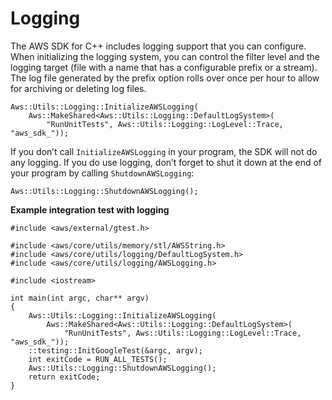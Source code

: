 # Logging<a name="logging"></a>

The AWS SDK for C\+\+ includes logging support that you can configure\. When initializing the logging system, you can control the filter level and the logging target \(file with a name that has a configurable prefix or a stream\)\. The log file generated by the prefix option rolls over once per hour to allow for archiving or deleting log files\.

```
Aws::Utils::Logging::InitializeAWSLogging(
    Aws::MakeShared<Aws::Utils::Logging::DefaultLogSystem>(
        "RunUnitTests", Aws::Utils::Logging::LogLevel::Trace, "aws_sdk_"));
```

If you don’t call `InitializeAWSLogging` in your program, the SDK will not do any logging\. If you do use logging, don’t forget to shut it down at the end of your program by calling `ShutdownAWSLogging`:

```
Aws::Utils::Logging::ShutdownAWSLogging();
```

 **Example integration test with logging** 

```
#include <aws/external/gtest.h>

#include <aws/core/utils/memory/stl/AWSString.h>
#include <aws/core/utils/logging/DefaultLogSystem.h>
#include <aws/core/utils/logging/AWSLogging.h>

#include <iostream>

int main(int argc, char** argv)
{
    Aws::Utils::Logging::InitializeAWSLogging(
        Aws::MakeShared<Aws::Utils::Logging::DefaultLogSystem>(
            "RunUnitTests", Aws::Utils::Logging::LogLevel::Trace, "aws_sdk_"));
    ::testing::InitGoogleTest(&argc, argv);
    int exitCode = RUN_ALL_TESTS();
    Aws::Utils::Logging::ShutdownAWSLogging();
    return exitCode;
}
```